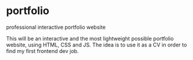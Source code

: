 # portfolio
professional interactive portfolio website

This will be an interactive and the most lightweight possible portfolio website, using HTML, CSS and JS.
The idea is to use it as a CV in order to find my first frontend dev job.
